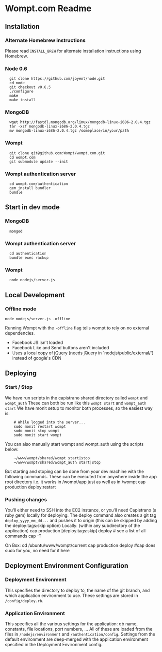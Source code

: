 # Wompt.com Readme #

## Installation ##

### Alternate Homebrew instructions ###

Please read `INSTALL_BREW` for alternate installation instructions using Homebrew.

### Node 0.6 ###
      git clone https://github.com/joyent/node.git
      cd node
      git checkout v0.6.5
      ./configure
      make
      make install

### MongoDB ###
      wget http://fastdl.mongodb.org/linux/mongodb-linux-i686-2.0.4.tgz
      tar -xzf mongodb-linux-i686-2.0.4.tgz
      mv mongodb-linux-i686-2.0.4.tgz /someplace/in/your/path

### Wompt ###
      git clone git@github.com:Wompt/wompt.com.git
      cd wompt.com
      git submodule update --init

### Wompt authentication server ###
      cd wompt.com/authentication
      gem install bundler
      bundle

## Start in dev mode ##
### MongoDB ###
      mongod
### Wompt authentication server ###
      cd authentication
      bundle exec rackup
### Wompt ###
      node nodejs/server.js

## Local Development ###
### Offline mode ###
    node nodejs/server.js -offline
        
Running Wompt with the `-offline` flag tells wompt to rely on no external
dependencies.
 * Facebook JS isn't loaded
 * Facebook Like and Send buttons aren't included
 * Uses a local copy of jQuery (needs jQuery in `nodejs/public/external/')
 instead of google's CDN

        
## Deploying ##

### Start / Stop ###
We have run scripts in the capistrano shared directory called `wompt` and `wompt_auth`
These can both be run like this `wompt start` and `wompt_auth start`
We have monit setup to monitor both processes, so the easiest way is:

        # While logged into the server...
        sudo monit restart wompt
        sudo monit stop wompt
        sudo monit start wompt

You can also manually start wompt and wompt_auth using the scripts below:

        ~/www/wompt/shared/wompt start|stop
        ~/www/wompt/shared/wompt_auth start|stop
        
But starting and stoping can be done from your dev machine with
the following commands.  These can be executed from anywhere inside the app
root directory i.e. it works in /wompt/app just as well as in /wompt
        cap production deploy:restart

### Pushing changes ###
You'll either need to SSH into the EC2 instance, or you'll need Capistrano (a ruby gem) locally for deploying.
The deploy command also creates a git tag `deploy_yyyy_mm_dd...` and pushes it to origin  (this can be skipped by adding the deploy:tags:skip option)
Locally: (within any subdirectory of the application)
        cap production [deploy:tags:skip] deploy
        # see a list of all commands
        cap -T

On Box:
        cd /ubuntu/www/wompt/current
        cap production deploy  #cap does sudo for you, no need for it here

## Deployment Environment Configuration ##
### Deployment Environment ###
This specifies the directory to deploy to, the name of the git branch, and which
application environment to use.  These settings are stored in `/config/deploy.rb`.

### Application Environment ###
This specifies all the various settings for the application: db name, constants,
file locations, port numbers, ...  All of these are loaded from the files in
`/nodejs/environment` and `/authentication/config`.  Settings from the default
environment are deep-merged with the application environment specified in the
Deployment Environment config. 
